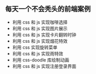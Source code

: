 ## 每天一个不会秃头的前端案例
* 利用 css 和 js 实现咖啡选择
* 利用 css 和 js 实现图片展示
* 利用 css 和 js 实现卡片翻转时钟
* 利用 css 和 js 实现烟花特效
* 利用 css 实现旋转菜单
* 利用 css 和 js 实现雨特效
* 利用 css-doodle 库绘制动画
* 利用 css 和 js 实现注册登录界面